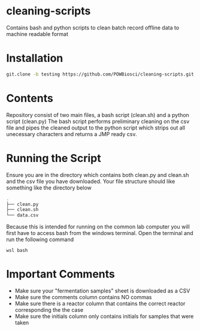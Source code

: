 # cleaning-scripts
Contains bash and python scripts to clean batch record offline data to machine readable format

# Installation

```bash
git.clone -b testing https://github.com/POWBiosci/cleaning-scripts.git
```

# Contents
Repository consist of two main files, a bash script (clean.sh) and a python script (clean.py) The bash script performs preliminary cleaning on the csv file and pipes the cleaned output to the python script which strips out all unecessary characters and returns a JMP ready csv.

# Running the Script
Ensure you are in the directory which contains both clean.py and clean.sh and the csv file you have downloaded. Your file structure should like something like the directory below 

```bash
.
├── clean.py
├── clean.sh
└── data.csv
```
Because this is intended for running on the common lab computer you will first have to access bash from the windows terminal. Open the terminal and run the following command

```poweshell
wsl bash
```

# Important Comments
* Make sure your "fermentation samples" sheet is downloaded as a CSV
* Make sure the comments column contains NO commas
* Make sure there is a reactor column that contains the correct reactor corresponding the the case 
* Make sure the initials column only contains initials for samples that were taken 

